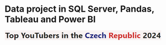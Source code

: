 # Data project in SQL Server, Pandas, Tableau and Power BI
![Top YouTube Channels in Czech Republic in 2024](assets/images/MainTopic.png)
